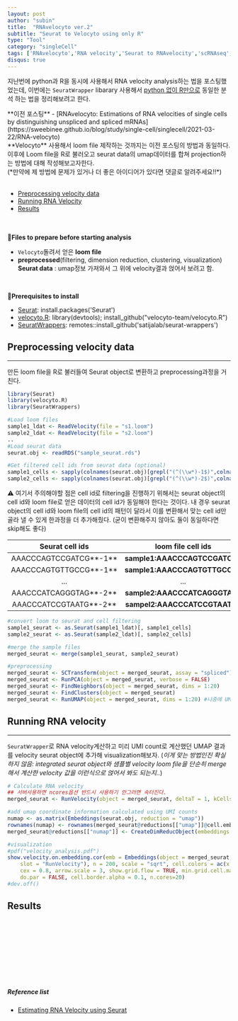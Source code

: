 ```yaml
---
layout: post
author: "subin"
title:  "RNAvelocyto ver.2"
subtitle: "Seurat to Velocyto using only R"
type: "Tool"
category: "singleCell"
tags: ['RNAvelocyto','RNA velocity','Seurat to RNAvelocity','scRNAseq','R']
disqus: true
---
```

지난번에 python과 R을 동시에 사용해서 RNA velocity analysis하는 법을 포스팅했었는데,  이번에는 `SeuratWrapper` libarary 사용해서 <u>python 없이 R만으로</u> 동일한 분석 하는 법을 정리해보려고 한다.
<br/>
<div class="bs-callout bs-callout-success">
<div markdown="1">
**이전 포스팅** 
- [RNAvelocyto: Estimations of RNA velocities of single cells by distinguishing unspliced and spliced mRNAs](https://sweebinee.github.io/blog/study/single-cell/singlecell/2021-03-22/RNA-velocyto)
</div></div>
**Velocyto** 사용해서 loom file 제작하는 것까지는 이전 포스팅의 방법과 동일하다. 이후에 Loom file을 R로 불러오고 seurat data의 umap데이터를 합쳐 projection하는 방법에 대해 작성해보고자한다. <br/>(*만약에 제 방법에 문제가 있거나 더 좋은 아이디어가 있다면 댓글로 알려주세요!!*)
<br/><br/>

- [Preprocessing velocity data](#preprocessing-velocity-data)
- [Running RNA Velocity](#running-rna-velocity)
- [Results](#results)
<br/><br/><br/>


:file_folder:**Files to prepare before starting analysis** 
- `Velocyto`돌려서 얻은 **loom file**
- **preprocessed**(filtering, dimension reduction, clustering, visualization) **Seurat data** : umap정보 가져와서 그 위에 velocity결과 얹어서 보려고 함.
<br/>

:wrench:**Prerequisites to install**
- [Seurat](https://satijalab.org/seurat/articles/install.html): install.packages('Seurat')
- [velocyto.R](http://velocyto.org/): library(devtools); install_github("velocyto-team/velocyto.R")
- [SeuratWrappers](https://github.com/satijalab/seurat-wrappers): remotes::install_github('satijalab/seurat-wrappers')


## Preprocessing velocity data
---
만든 loom file을 R로 불러들여 Seurat object로 변환하고 preprocessing과정을 거친다. 

```R
library(Seurat)
library(velocyto.R)
library(SeuratWrappers)
```
```R
#Load loom files
sample1_ldat <- ReadVelocity(file = "s1.loom")
sample2_ldat <- ReadVelocity(file = "s2.loom")
..
#Load seurat data
seurat.obj <- readRDS("sample_seurat.rds")

#Get filtered cell ids from seurat data (optional)
sample1_cells <- sapply(colnames(seurat.obj)[grepl("(^(\\w*)-1$)",colnames(seurat.obj))], function(x) paste0("sample1:",substr(x,1,16),"x")) 
sample2_cells <- sapply(colnames(seurat.obj)[grepl("(^(\\w*)-2$)",colnames(seurat.obj))], function(x) paste0("sample2:",substr(x,1,16),"x")) 
```
:warning: 여기서 주의해야할 점은 cell id로 filtering을 진행하기 위해서는 seurat object의 cell id와 loom file로 얻은 데이터의 cell id가 동일해야 한다는 것이다. 내 경우 seurat object의 cell id와 loom file의 cell id의 패턴이 달라서 이를 변환해서 맞는 cell id만 골라 낼 수 있게 한과정을 더 추가해줬다. (굳이 변환해주지 않아도 둘이 동일하다면 skip해도 좋다)

| Seurat cell ids  |loom file cell ids|  
|:----------------:|:----------------:| 
|AAACCCAGTCCGATCG**-1**|**sample1:**AAACCCAGTCCGATCG**x**|
|AAACCCAGTGTTGCCG**-1**|**sample1:**AAACCCAGTGTTGCCG**x**|
|...|...|
|AAACCCATCAGGGTAG**-2**|**sample2:**AAACCCATCAGGGTAG**x**|
|AAACCCATCCGTAATG**-2**|**sampel2:**AAACCCATCCGTAATG**x**|

```R
#convert loom to seurat and cell filtering
sample1_seurat <- as.Seurat(sample1_ldat)[, sample1_cells]
sample2_seurat <- as.Seurat(sample2_ldat)[, sample2_cells]

#merge the sample files 
merged_seurat <- merge(sample1_seurat, sample2_seurat)

#preprocessing
merged_seurat <- SCTransform(object = merged_seurat, assay = "spliced")
merged_seurat <- RunPCA(object = merged_seurat, verbose = FALSE)
merged_seurat <- FindNeighbors(object = merged_seurat, dims = 1:20)
merged_seurat <- FindClusters(object = merged_seurat)
merged_seurat <- RunUMAP(object = merged_seurat, dims = 1:20) #나중에 UMI count로 먼저 계산했던 UMAP으로 덮어씌울 예정
```


## Running RNA velocity
---
`SeuratWrapper`로 RNA velocity계산하고 미리 UMI count로 계산했던 UMAP 결과를 velocity seurat object에 추가해 visualization해보자. (*이게 맞는 방법인진 확실하지 않음: integrated seurat object와 샘플별 velocity loom file을 단순히 merge해서 계산한 velocity 값을 이런식으로 얹어서 봐도 되는지..*)
```R
# Calculate RNA velocity
## 서버사용하면 ncores옵션 반드시 사용하기 안그러면 속터진다.
merged_seurat <- RunVelocity(object = merged_seurat, deltaT = 1, kCells = 25, fit.quantile = 0.02, ncores = 20) 

#add umap coordinate information calculated using UMI counts
numap <- as.matrix(Embeddings(seurat.obj, reduction = "umap"))
rownames(numap) <- rownames(merged_seurat@reductions[["umap"]]@cell.embeddings[,1:2])
merged_seurat@reductions[["numap"]] <- CreateDimReducObject(embeddings = numap, key = "UMAP_", assay = DefaultAssay(merged_seurat))

#visualization
#pdf("velocity_analysis.pdf")
show.velocity.on.embedding.cor(emb = Embeddings(object = merged_seurat, reduction = "numap"), vel = Tool(object = merged_seurat, 
    slot = "RunVelocity"), n = 200, scale = "sqrt", cell.colors = ac(x = cell.colors, alpha = 0.5), 
    cex = 0.8, arrow.scale = 3, show.grid.flow = TRUE, min.grid.cell.mass = 0.5, grid.n = 40, arrow.lwd = 1, 
    do.par = FALSE, cell.border.alpha = 0.1, n.cores=20)
#dev.off()

```

## Results


<br/><br/><br/><br/><br/><br/><br/><br/>
##### Reference list
- [Estimating RNA Velocity using Seurat](http://htmlpreview.github.io/?https://github.com/satijalab/seurat-wrappers/blob/master/docs/velocity.html)
